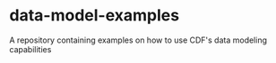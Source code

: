 # data-model-examples
A repository containing examples on how to use CDF's data modeling capabilities
